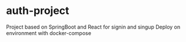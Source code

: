 # auth-project
Project based on SpringBoot and React for signin and singup
Deploy on environment with docker-compose
